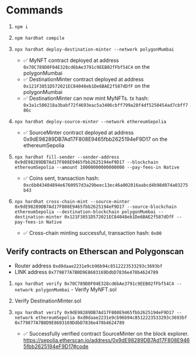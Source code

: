 # Commands

1. `npm i`
2. `npm hardhat compile`
3. `npx hardhat deploy-destination-minter --network polygonMumbai`

   * ✅ MyNFT contract deployed at address `0x70C789D0F04E328cd6bAe3791c9EEB02fFbf54C4` on the polygonMumbai
   * ✅ DestinationMinter contract deployed at address `0x121F3851D572021EC84048eb1De6BAE2f587dDfF` on the polygonMumbai
   * ✅ DestinationMinter can now mint MyNFTs. tx hash: `0x3a1c500218a3babf72f4693eac5a3406cbff799a28f4df5250454ad7cbff786c`

4. `npx hardhat deploy-source-minter --network ethereumSepolia`

   * ✅ SourceMinter contract deployed at address 0x9dE98289DB7Ad17F808E9465fbb2625194eF9D17 on the ethereumSepolia

5. `npx hardhat fill-sender --sender-address 0x9dE98289DB7Ad17F808E9465fbb2625194eF9D17 --blockchain ethereumSepolia --amount 10000000000000000 --pay-fees-in Native`

   * ✅ Coins sent, transaction hash: `0xc6b043404894e6760957d3a29beec13ec46a002016aabcd4b98d074a03275b43`

6. `npx hardhat cross-chain-mint --source-minter 0x9dE98289DB7Ad17F808E9465fbb2625194eF9D17 --source-blockchain ethereumSepolia --destination-blockchain polygonMumbai --destination-minter 0x121F3851D572021EC84048eb1De6BAE2f587dDfF --pay-fees-in Native`

   * ✅ Cross-chain minting successful, transaction hash: `0x00`

## Verify contracts on Etherscan and Polygonscan

* Router address `0xd0daae2231e9cb96b94c8512223533293c3693bf`
* LINK address `0x779877A7B0D9E8603169DdbD7836e478b4624789`

1. `npx hardhat verify 0x70C789D0F04E328cd6bAe3791c9EEB02fFbf54C4 --network polygonMumbai` - Verify MyNFT.sol
2. Verify DestinationMinter.sol
3. `npx hardhat verify 0x9dE98289DB7Ad17F808E9465fbb2625194eF9D17 --network ethereumSepolia 0xd0daae2231e9cb96b94c8512223533293c3693bf 0x779877A7B0D9E8603169DdbD7836e478b4624789`

   * ✅ Successfully verified contract SourceMinter on the block explorer.
    <https://sepolia.etherscan.io/address/0x9dE98289DB7Ad17F808E9465fbb2625194eF9D17#code>
